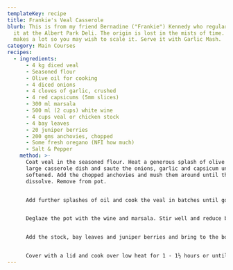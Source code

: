 ```yaml
---
templateKey: recipe
title: Frankie's Veal Casserole
blurb: This is from my friend Bernadine ("Frankie") Kennedy who regularly cooked
  it at the Albert Park Deli. The origin is lost in the mists of time. This
  makes a lot so you may wish to scale it. Serve it with Garlic Mash.
category: Main Courses
recipes:
  - ingredients:
      - 4 kg diced veal
      - Seasoned flour
      - Olive oil for cooking
      - 4 diced onions
      - 4 cloves of garlic, crushed
      - 4 red capsicums (5mm slices)
      - 300 ml marsala
      - 500 ml (2 cups) white wine
      - 4 cups veal or chicken stock
      - 4 bay leaves
      - 20 juniper berries
      - 200 gms anchovies, chopped
      - Some fresh oregano (NFI how much)
      - Salt & Pepper
    method: >-
      Coat veal in the seasoned flour. Heat a generous splash of olive oil in a
      large casserole dish and saute the onions, garlic and capsicum until
      softened. Add the chopped anchovies and mush them around until they
      dissolve. Remove from pot.


      Add further splashes of oil and cook the veal in batches until golden brown (don't overcrowd the pot).


      Deglaze the pot with the wine and marsala. Stir well and reduce by half.


      Add the stock, bay leaves and juniper berries and bring to the boil. Chuck in the oregano. Return the meat and vegetables along with any juices to the pot and allow the return to a gentle boil. Season with pepper - the anchovies should provide sufficient salt.


      Cover with a lid and cook over low heat for 1 - 1½ hours or until tender, stirring frequently.
---
```

